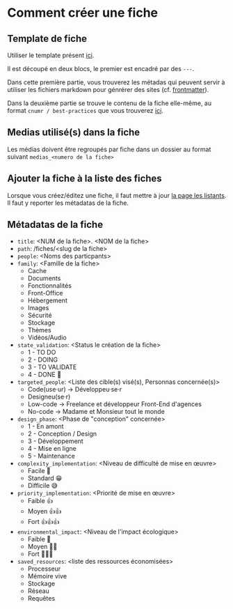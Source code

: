 # Comment créer une fiche

## Template de fiche

Utiliser le template présent [ici](./TEMPLATE.md).

Il est découpé en deux blocs, le premier est encadré par des `---`.

Dans cette première partie, vous trouverez les métadas qui peuvent servir à utiliser les fichiers markdown pour génrérer des sites (cf. [frontmatter](https://frontmatter.codes)).

Dans la deuxième partie se trouve le contenu de la fiche elle-même, au format `cnumr / best-practices` que vous trouverez [ici](https://github.com/cnumr/best-practices).

## Medias utilisé(s) dans la fiche

Les médias doivent être regroupés par fiche dans un dossier au format suivant `medias_<numero de la fiche>`

## Ajouter la fiche à la liste des fiches

Lorsque vous créez/éditez une fiche, il faut mettre à jour [la page les listants](../README.md). Il faut y reporter les métadatas de la fiche.

## Métadatas de la fiche

- `title`: \<NUM de la fiche>. \<NOM de la fiche>
- `path`: /fiches/\<slug de la fiche>
- `people`: \<Noms des particpants>
- `family`: \<Famille de la fiche>
  - Cache
  - Documents
  - Fonctionnalités
  - Front-Office
  - Hébergement
  - Images
  - Sécurité
  - Stockage
  - Thèmes
  - Vidéos/Audio
- `state_validation`: <Status le création de la fiche>
  - 1 - TO DO
  - 2 - DOING
  - 3 - TO VALIDATE
  - 4 - DONE 🚀
- `targeted_people`: <Liste des cible(s) visé(s), Personnas concernée(s)>
  - Code(use·ur) → Développeu·se·r
  - Designeu(se·r)
  - Low-code → Freelance et développeur Front-End d'agences
  - No-code → Madame et Monsieur tout le monde
- `design_phase`: <Phase de "conception" concernée>
  - 1 - En amont
  - 2 - Conception / Design
  - 3 - Développement
  - 4 - Mise en ligne
  - 5 - Maintenance
- `complexity_implementation`: <Niveau de difficulté de mise en œuvre>
  - Facile 🐣
  - Standard 😁
  - Difficile 😅
- `priority_implementation`: <Priorité de mise en œuvre>
  - Faible 👍
  - Moyen 👍👍
  - Fort 👍👍👍
- `environmental_impact`: <Niveau de l'impact écologique>
  - Faible 🌱
  - Moyen 🌱🌱
  - Fort 🌱🌱🌱
- `saved_resources`: <liste des ressources économisées>
  - Processeur
  - Mémoire vive
  - Stockage
  - Réseau
  - Requêtes

